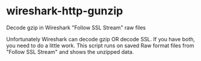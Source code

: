 # wireshark-http-gunzip
Decode gzip in Wireshark "Follow SSL Stream" raw files

Unfortunately Wireshark can decode gzip OR decode SSL.
If you have both, you need to do a little work.  This
script runs on saved Raw format files from "Follow SSL Stream"
and shows the unzipped data.
